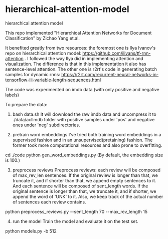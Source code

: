 # hierarchical-attention-model
hierarchical attention model

This repo implemented "Hierarchical Attention Networks for Document Classification" by Zichao Yang et.al. 

It benefited greatly from two resources: the foremost one is Ilya Ivanov's repo on hierarchical attention model: https://github.com/ilivans/tf-rnn-attention .  I followed the way Ilya did in implementing attention and visualization. The difference is that in this implementation it also has sentence-level attention. The other one is r2rt's code in generating batch samples for dynamic rnns: https://r2rt.com/recurrent-neural-networks-in-tensorflow-iii-variable-length-sequences.html

The code was experimented on imdb data (with only positive and negative labels) 

To prepare the data:

1. bash data.sh
It will download the raw imdb data and uncompress it to ./data/aclImdb folder with positive samples under 'pos' and negative ones under 'neg' subdirectories. 

2. pretrain word embeddings
I've tried both training word embeddings in a supervised fashion and in an unsupervised(pretaining) fashion. The former took more computational resources and also prone to overfitting. 

cd ./code
python gen_word_embeddings.py
(By default, the embedding size is 100.)

3. preprocess reviews 
Preprocess reviews: each review will be composed of max_rev_len sentences. If the original review is longer than that, we truncate it, and if shorter than that, we append empty sentences to it. And each sentence will be composed of sent_length words. If the original sentence is longer than that, we truncate it, and if shorter, we append the word of 'UNK' to it. Also, we keep track of the actual number of sentences each review contains.

python preprocess_reviews.py --sent_length 70 --max_rev_length 15

4. run the model
Train the model and evaluate it on the test set.

python models.py -b 512
